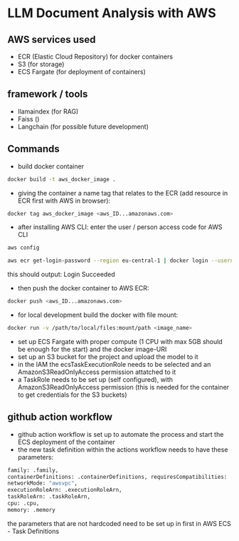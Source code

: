 # LLM Document Analysis with AWS

## AWS services used

- ECR (Elastic Cloud Repository) for docker containers
- S3 (for storage)
- ECS Fargate (for deployment of containers)

## framework / tools

- llamaindex (for RAG)
- Faiss ()
- Langchain (for possible future development)

## Commands

- build docker container

```bash
docker build -t aws_docker_image .
```

- giving the container a name tag that relates to the ECR (add resource in ECR first with AWS in browser):

```bash
docker tag aws_docker_image <aws_ID...amazonaws.com>
```

- after installing AWS CLI: enter the user / person access code for AWS CLI

```bash
aws config
```

```bash
aws ecr get-login-password --region eu-central-1 | docker login --username AWS --password-stdin <aws_account_id>.dkr.ecr.eu-central-1.amazonaws.com
```

this should output: Login Succeeded

- then push the docker container to AWS ECR:

```bash
docker push <aws_ID...amazonaws.com>
```

- for local development build the docker with file mount:

```bash
docker run -v /path/to/local/files:mount/path <image_name>
```

- set up ECS Fargate with proper compute (1 CPU with max 5GB should be enough for the start) and the docker image-URI
- set up an S3 bucket for the project and upload the model to it
- in the IAM the ecsTaskExecutionRole needs to be selected and an AmazonS3ReadOnlyAccess permission attatched to it
- a TaskRole needs to be set up (self configured),
with AmazonS3ReadOnlyAccess permission
(this is needed for the container to get credentials for the S3 buckets)

## github action workflow

- github action workflow is set up to automate the process and start the ECS deployment of the container
- the new task definition within the actions workflow needs to have these parameters:

```bash
family: .family,
containerDefinitions: .containerDefinitions, requiresCompatibilities: ["FARGATE"], 
networkMode: "awsvpc", 
executionRoleArn: .executionRoleArn, 
taskRoleArn: .taskRoleArn, 
cpu: .cpu, 
memory: .memory
```

the parameters that are not hardcoded need to be set
up in first in AWS ECS - Task Definitions
